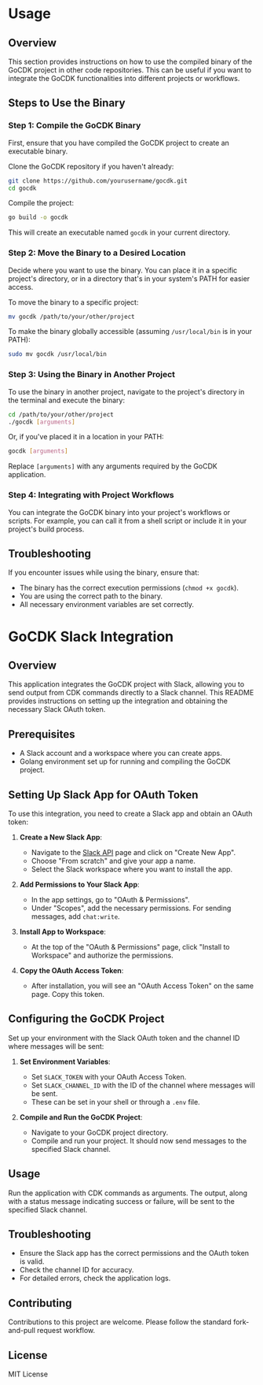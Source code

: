 
# Usage

## Overview

This section provides instructions on how to use the compiled binary of the GoCDK project in other code repositories. This can be useful if you want to integrate the GoCDK functionalities into different projects or workflows.

## Steps to Use the Binary

### Step 1: Compile the GoCDK Binary

First, ensure that you have compiled the GoCDK project to create an executable binary.

Clone the GoCDK repository if you haven't already:
```bash
git clone https://github.com/yourusername/gocdk.git
cd gocdk
```

Compile the project:
```bash
go build -o gocdk
```
This will create an executable named `gocdk` in your current directory.

### Step 2: Move the Binary to a Desired Location

Decide where you want to use the binary. You can place it in a specific project's directory, or in a directory that's in your system's PATH for easier access.

To move the binary to a specific project:
```bash
mv gocdk /path/to/your/other/project
```

To make the binary globally accessible (assuming `/usr/local/bin` is in your PATH):
```bash
sudo mv gocdk /usr/local/bin
```

### Step 3: Using the Binary in Another Project

To use the binary in another project, navigate to the project's directory in the terminal and execute the binary:
```bash
cd /path/to/your/other/project
./gocdk [arguments]
```

Or, if you've placed it in a location in your PATH:
```bash
gocdk [arguments]
```

Replace `[arguments]` with any arguments required by the GoCDK application.

### Step 4: Integrating with Project Workflows

You can integrate the GoCDK binary into your project's workflows or scripts. For example, you can call it from a shell script or include it in your project's build process.

## Troubleshooting

If you encounter issues while using the binary, ensure that:
- The binary has the correct execution permissions (`chmod +x gocdk`).
- You are using the correct path to the binary.
- All necessary environment variables are set correctly.

# GoCDK Slack Integration

## Overview

This application integrates the GoCDK project with Slack, allowing you to send output from CDK commands directly to a Slack channel. This README provides instructions on setting up the integration and obtaining the necessary Slack OAuth token.

## Prerequisites

- A Slack account and a workspace where you can create apps.
- Golang environment set up for running and compiling the GoCDK project.

## Setting Up Slack App for OAuth Token

To use this integration, you need to create a Slack app and obtain an OAuth token:

1. **Create a New Slack App**:
   - Navigate to the [Slack API](https://api.slack.com/apps) page and click on "Create New App".
   - Choose "From scratch" and give your app a name.
   - Select the Slack workspace where you want to install the app.

2. **Add Permissions to Your Slack App**:
   - In the app settings, go to "OAuth & Permissions".
   - Under "Scopes", add the necessary permissions. For sending messages, add `chat:write`.

3. **Install App to Workspace**:
   - At the top of the "OAuth & Permissions" page, click "Install to Workspace" and authorize the permissions.

4. **Copy the OAuth Access Token**:
   - After installation, you will see an "OAuth Access Token" on the same page. Copy this token.

## Configuring the GoCDK Project

Set up your environment with the Slack OAuth token and the channel ID where messages will be sent:

1. **Set Environment Variables**:
   - Set `SLACK_TOKEN` with your OAuth Access Token.
   - Set `SLACK_CHANNEL_ID` with the ID of the channel where messages will be sent.
   - These can be set in your shell or through a `.env` file.

2. **Compile and Run the GoCDK Project**:
   - Navigate to your GoCDK project directory.
   - Compile and run your project. It should now send messages to the specified Slack channel.

## Usage

Run the application with CDK commands as arguments. The output, along with a status message indicating success or failure, will be sent to the specified Slack channel.

## Troubleshooting

- Ensure the Slack app has the correct permissions and the OAuth token is valid.
- Check the channel ID for accuracy.
- For detailed errors, check the application logs.

## Contributing

Contributions to this project are welcome. Please follow the standard fork-and-pull request workflow.

## License

MIT License
